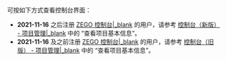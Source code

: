 <div class = 'mk-hint'>

可按如下方式查看控制台界面：
- **2021-11-16** 之后注册 [ZEGO 控制台\|_blank](https://console.zego.im) 的用户，请参考 [控制台（新版） - 项目管理\|_blank](12107#3)  中的 “查看项目基本信息”。
- **2021-11-16** 及之前注册 [ZEGO 控制台\|_blank](https://console.zego.im) 的用户，请参考  [控制台（旧版） - 项目管理\|_blank](1265#3)  中的 “查看项目基本信息”。
</div>




